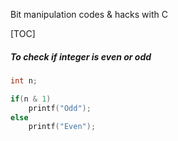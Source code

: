 Bit manipulation codes & hacks with C

[TOC]
##### To check if integer is even or odd
```C
int n;

if(n & 1)
	printf("Odd");
else
	printf("Even");
```